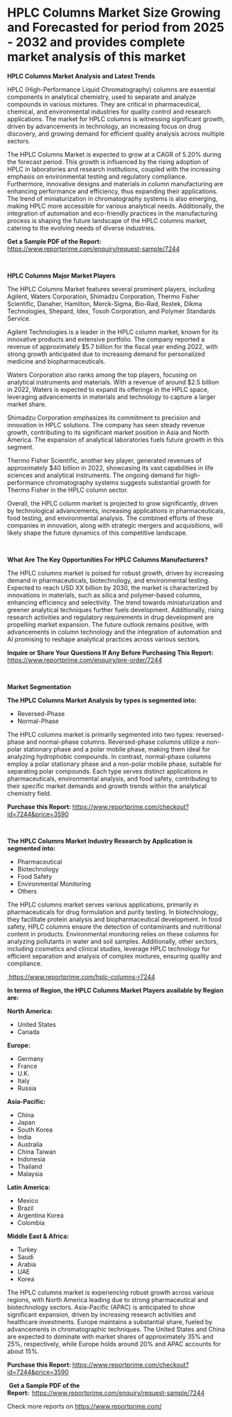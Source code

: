 <p><h1>HPLC Columns Market Size Growing and Forecasted for period from 2025 - 2032 and provides complete market analysis of this market</h1></p><p><strong>HPLC Columns Market Analysis and Latest Trends</strong></p>
<p><p>HPLC (High-Performance Liquid Chromatography) columns are essential components in analytical chemistry, used to separate and analyze compounds in various mixtures. They are critical in pharmaceutical, chemical, and environmental industries for quality control and research applications. The market for HPLC columns is witnessing significant growth, driven by advancements in technology, an increasing focus on drug discovery, and growing demand for efficient quality analysis across multiple sectors.</p><p>The HPLC Columns Market is expected to grow at a CAGR of 5.20% during the forecast period. This growth is influenced by the rising adoption of HPLC in laboratories and research institutions, coupled with the increasing emphasis on environmental testing and regulatory compliance. Furthermore, innovative designs and materials in column manufacturing are enhancing performance and efficiency, thus expanding their applications. The trend of miniaturization in chromatography systems is also emerging, making HPLC more accessible for various analytical needs. Additionally, the integration of automation and eco-friendly practices in the manufacturing process is shaping the future landscape of the HPLC columns market, catering to the evolving needs of diverse industries.</p></p>
<p><strong>Get a Sample PDF of the Report:&nbsp;</strong> <a href="https://www.reportprime.com/enquiry/request-sample/7244?utm_campaign=3452&utm_medium=2&utm_source=Github&utm_content=ia&utm_term=19032025&utm_id=hplc-columns">https://www.reportprime.com/enquiry/request-sample/7244</a></p>
<p>&nbsp;</p>
<p><strong>HPLC Columns Major Market Players</strong></p>
<p><p>The HPLC Columns Market features several prominent players, including Agilent, Waters Corporation, Shimadzu Corporation, Thermo Fisher Scientific, Danaher, Hamilton, Merck-Sigma, Bio-Rad, Restek, Dikma Technologies, Shepard, Idex, Tosoh Corporation, and Polymer Standards Service. </p><p>Agilent Technologies is a leader in the HPLC column market, known for its innovative products and extensive portfolio. The company reported a revenue of approximately $5.7 billion for the fiscal year ending 2022, with strong growth anticipated due to increasing demand for personalized medicine and biopharmaceuticals. </p><p>Waters Corporation also ranks among the top players, focusing on analytical instruments and materials. With a revenue of around $2.5 billion in 2022, Waters is expected to expand its offerings in the HPLC space, leveraging advancements in materials and technology to capture a larger market share.</p><p>Shimadzu Corporation emphasizes its commitment to precision and innovation in HPLC solutions. The company has seen steady revenue growth, contributing to its significant market position in Asia and North America. The expansion of analytical laboratories fuels future growth in this segment.</p><p>Thermo Fisher Scientific, another key player, generated revenues of approximately $40 billion in 2022, showcasing its vast capabilities in life sciences and analytical instruments. The ongoing demand for high-performance chromatography systems suggests substantial growth for Thermo Fisher in the HPLC column sector.</p><p>Overall, the HPLC column market is projected to grow significantly, driven by technological advancements, increasing applications in pharmaceuticals, food testing, and environmental analysis. The combined efforts of these companies in innovation, along with strategic mergers and acquisitions, will likely shape the future dynamics of this competitive landscape.</p></p>
<p>&nbsp;</p>
<p><strong>What Are The Key Opportunities For HPLC Columns Manufacturers?</strong></p>
<p><p>The HPLC columns market is poised for robust growth, driven by increasing demand in pharmaceuticals, biotechnology, and environmental testing. Expected to reach USD XX billion by 2030, the market is characterized by innovations in materials, such as silica and polymer-based columns, enhancing efficiency and selectivity. The trend towards miniaturization and greener analytical techniques further fuels development. Additionally, rising research activities and regulatory requirements in drug development are propelling market expansion. The future outlook remains positive, with advancements in column technology and the integration of automation and AI promising to reshape analytical practices across various sectors.</p></p>
<p><strong>Inquire or Share Your Questions If Any Before Purchasing This Report:</strong> <a href="https://www.reportprime.com/enquiry/pre-order/7244?utm_campaign=3452&utm_medium=2&utm_source=Github&utm_content=ia&utm_term=19032025&utm_id=hplc-columns">https://www.reportprime.com/enquiry/pre-order/7244</a></p>
<p>&nbsp;</p>
<p><strong>Market Segmentation</strong></p>
<p><strong>The HPLC Columns Market Analysis by types is segmented into:</strong></p>
<p><ul><li>Reversed-Phase</li><li>Normal-Phase</li></ul></p>
<p><p>The HPLC columns market is primarily segmented into two types: reversed-phase and normal-phase columns. Reversed-phase columns utilize a non-polar stationary phase and a polar mobile phase, making them ideal for analyzing hydrophobic compounds. In contrast, normal-phase columns employ a polar stationary phase and a non-polar mobile phase, suitable for separating polar compounds. Each type serves distinct applications in pharmaceuticals, environmental analysis, and food safety, contributing to their specific market demands and growth trends within the analytical chemistry field.</p></p>
<p><strong>Purchase this Report:&nbsp;</strong><a href="https://www.reportprime.com/checkout?id=7244&price=3590&utm_campaign=3452&utm_medium=2&utm_source=Github&utm_content=ia&utm_term=19032025&utm_id=hplc-columns">https://www.reportprime.com/checkout?id=7244&price=3590</a></p>
<p>&nbsp;</p>
<p><strong>The HPLC Columns Market Industry Research by Application is segmented into:</strong></p>
<p><ul><li>Pharmaceutical</li><li>Biotechnology</li><li>Food Safety</li><li>Environmental Monitoring</li><li>Others</li></ul></p>
<p><p>The HPLC columns market serves various applications, primarily in pharmaceuticals for drug formulation and purity testing. In biotechnology, they facilitate protein analysis and biopharmaceutical development. In food safety, HPLC columns ensure the detection of contaminants and nutritional content in products. Environmental monitoring relies on these columns for analyzing pollutants in water and soil samples. Additionally, other sectors, including cosmetics and clinical studies, leverage HPLC technology for efficient separation and analysis of complex mixtures, ensuring quality and compliance.</p></p>
<p><a href="https://www.reportprime.com/hplc-columns-r7244?utm_campaign=3452&utm_medium=2&utm_source=Github&utm_content=ia&utm_term=19032025&utm_id=hplc-columns">&nbsp;https://www.reportprime.com/hplc-columns-r7244</a></p>
<p><strong>In terms of Region, the HPLC Columns Market Players available by Region are:</strong></p>
<p>
    <p> <strong> North America: </strong>
        <ul>
            <li>United States</li>
            <li>Canada</li>
        </ul>
        </p> 
    <p> <strong> Europe: </strong>
        <ul>
            <li>Germany</li>
            <li>France</li>
            <li>U.K.</li>
            <li>Italy</li>
            <li>Russia</li>
        </ul>
        </p> 
    <p> <strong> Asia-Pacific: </strong>
        <ul>
            <li>China</li>
            <li>Japan</li>
            <li>South Korea</li>
            <li>India</li>
            <li>Australia</li>
            <li>China Taiwan</li>
            <li>Indonesia</li>
            <li>Thailand</li>
            <li>Malaysia</li>
        </ul>
        </p> 
    <p> <strong> Latin America: </strong>
        <ul>
            <li>Mexico</li>
            <li>Brazil</li>
            <li>Argentina Korea</li>
            <li>Colombia</li>
        </ul>
        </p> 
    <p> <strong> Middle East & Africa: </strong>
        <ul>
            <li>Turkey</li>
            <li>Saudi</li>
            <li>Arabia</li>
            <li>UAE</li>
            <li>Korea</li>
        </ul>
    </p>
    </p>
<p><p>The HPLC columns market is experiencing robust growth across various regions, with North America leading due to strong pharmaceutical and biotechnology sectors. Asia-Pacific (APAC) is anticipated to show significant expansion, driven by increasing research activities and healthcare investments. Europe maintains a substantial share, fueled by advancements in chromatographic techniques. The United States and China are expected to dominate with market shares of approximately 35% and 25%, respectively, while Europe holds around 20% and APAC accounts for about 15%.</p></p>
<p><strong>Purchase this Report: </strong><a href="https://www.reportprime.com/checkout?id=7244&price=3590&utm_campaign=3452&utm_medium=2&utm_source=Github&utm_content=ia&utm_term=19032025&utm_id=hplc-columns">https://www.reportprime.com/checkout?id=7244&price=3590</a></p>
<p>&nbsp;<strong>Get a Sample PDF of the Report:&nbsp;&nbsp;</strong><a href="https://www.reportprime.com/enquiry/request-sample/7244?utm_campaign=3452&utm_medium=2&utm_source=Github&utm_content=ia&utm_term=19032025&utm_id=hplc-columns">https://www.reportprime.com/enquiry/request-sample/7244</a></p>
<p><strong></strong></p>
<p>Check more reports on <a href="https://www.reportprime.com/?utm_campaign=3452&utm_medium=2&utm_source=Github&utm_content=ia&utm_term=19032025&utm_id=hplc-columns">https://www.reportprime.com/</a></p>